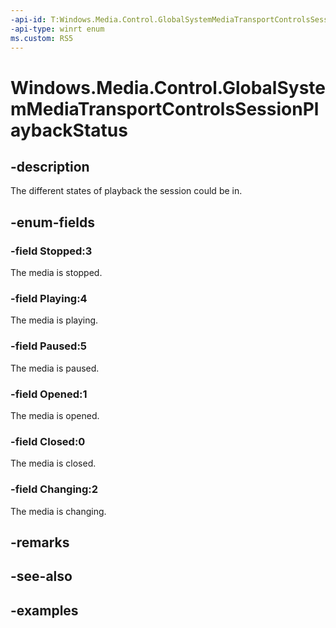 ```yaml
---
-api-id: T:Windows.Media.Control.GlobalSystemMediaTransportControlsSessionPlaybackStatus
-api-type: winrt enum
ms.custom: RS5
---
```


<!-- Enumeration syntax.
public enum GlobalSystemMediaTransportControlsSessionPlaybackStatus : int 
-->

# Windows.Media.Control.GlobalSystemMediaTransportControlsSessionPlaybackStatus

## -description
The different states of playback the session could be in.

## -enum-fields
### -field Stopped:3
The media is stopped.

### -field Playing:4
The media is playing.

### -field Paused:5
The media is paused.

### -field Opened:1
The media is opened.

### -field Closed:0
The media is closed.

### -field Changing:2
The media is changing.

## -remarks

## -see-also

## -examples

